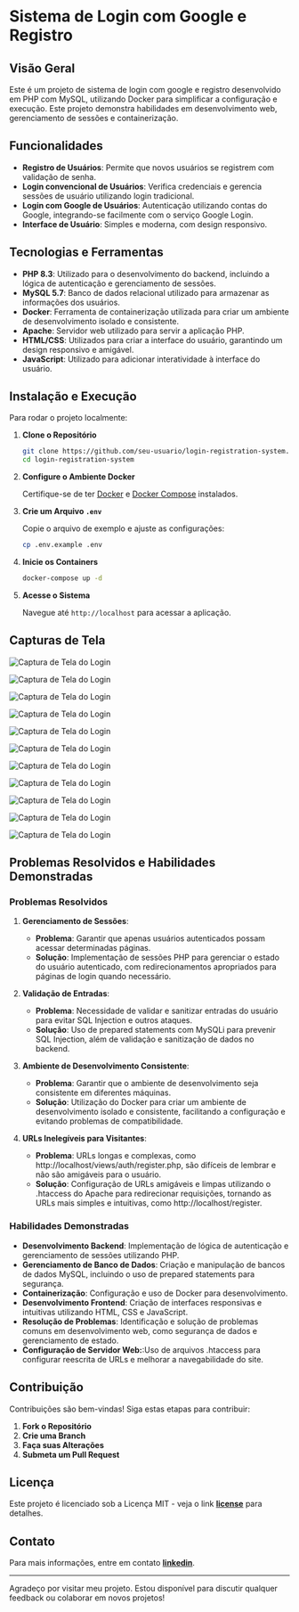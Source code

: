 # Sistema de Login com Google e Registro

## Visão Geral

Este é um projeto de sistema de login com google e registro desenvolvido em PHP com MySQL, utilizando Docker para simplificar a configuração e execução. Este projeto demonstra habilidades em desenvolvimento web, gerenciamento de sessões e containerização.

## Funcionalidades

- **Registro de Usuários**: Permite que novos usuários se registrem com validação de senha.
- **Login convencional de Usuários**: Verifica credenciais e gerencia sessões de usuário utilizando login tradicional.
- **Login com Google de Usuários**: Autenticação utilizando contas do Google, integrando-se facilmente com o serviço Google Login.
- **Interface de Usuário**: Simples e moderna, com design responsivo.

## Tecnologias e Ferramentas

- **PHP 8.3**: Utilizado para o desenvolvimento do backend, incluindo a lógica de autenticação e gerenciamento de sessões.
- **MySQL 5.7**: Banco de dados relacional utilizado para armazenar as informações dos usuários.
- **Docker**: Ferramenta de containerização utilizada para criar um ambiente de desenvolvimento isolado e consistente.
- **Apache**: Servidor web utilizado para servir a aplicação PHP.
- **HTML/CSS**: Utilizados para criar a interface do usuário, garantindo um design responsivo e amigável.
- **JavaScript**: Utilizado para adicionar interatividade à interface do usuário.

## Instalação e Execução

Para rodar o projeto localmente:

1. **Clone o Repositório**

    ```bash
    git clone https://github.com/seu-usuario/login-registration-system.git
    cd login-registration-system
    ```

2. **Configure o Ambiente Docker**

    Certifique-se de ter [Docker](https://docs.docker.com/get-docker/) e [Docker Compose](https://docs.docker.com/compose/install/) instalados.

3. **Crie um Arquivo `.env`**

    Copie o arquivo de exemplo e ajuste as configurações:

    ```bash
    cp .env.example .env
    ```

4. **Inicie os Containers**

    ```bash
    docker-compose up -d
    ```

5. **Acesse o Sistema**

    Navegue até `http://localhost` para acessar a aplicação.


## Capturas de Tela

![Captura de Tela do Login](https://github.com/user-attachments/assets/b6e33b56-7e8e-4ba5-a02e-411c55801024)

![Captura de Tela do Login](https://github.com/user-attachments/assets/ace19868-27b6-4376-99ac-313ca23e4cb3)

![Captura de Tela do Login](https://github.com/user-attachments/assets/c960df16-1547-41da-b50e-f24b6e7cc3c7)

![Captura de Tela do Login](https://github.com/user-attachments/assets/92088c82-55c9-4d68-9b6b-9a559bdd8c01)

![Captura de Tela do Login](https://github.com/user-attachments/assets/d6aa94ee-9d89-4221-911a-1656241af7fd)

![Captura de Tela do Login](https://github.com/user-attachments/assets/18c20bc0-8e49-4fbc-945d-c575c4e33343)

![Captura de Tela do Login](https://github.com/user-attachments/assets/562e093e-e6ce-420a-b5cf-268e26294634)

![Captura de Tela do Login](https://github.com/user-attachments/assets/05d5c441-cc0e-4980-a625-c5137b538b68)

![Captura de Tela do Login](https://github.com/user-attachments/assets/b9785f60-14e5-4d18-8c51-f702f15fa795)

![Captura de Tela do Login](https://github.com/user-attachments/assets/706f7b09-57d7-4c5d-84a3-adfeb6c6ea89)

![Captura de Tela do Login](https://github.com/user-attachments/assets/91d196ae-4919-42ce-9650-c7d78506b89c)

## Problemas Resolvidos e Habilidades Demonstradas

### Problemas Resolvidos

1. **Gerenciamento de Sessões**:
    - **Problema**: Garantir que apenas usuários autenticados possam acessar determinadas páginas.
    - **Solução**: Implementação de sessões PHP para gerenciar o estado do usuário autenticado, com redirecionamentos apropriados para páginas de login quando necessário.

2. **Validação de Entradas**:
    - **Problema**: Necessidade de validar e sanitizar entradas do usuário para evitar SQL Injection e outros ataques.
    - **Solução**: Uso de prepared statements com MySQLi para prevenir SQL Injection, além de validação e sanitização de dados no backend.

3. **Ambiente de Desenvolvimento Consistente**:
    - **Problema**: Garantir que o ambiente de desenvolvimento seja consistente em diferentes máquinas.
    - **Solução**: Utilização do Docker para criar um ambiente de desenvolvimento isolado e consistente, facilitando a configuração e evitando problemas de compatibilidade.

4. **URLs Inelegíveis para Visitantes**:
    - **Problema**: URLs longas e complexas, como http://localhost/views/auth/register.php, são difíceis de lembrar e não são amigáveis para o usuário.
    - **Solução**: Configuração de URLs amigáveis e limpas utilizando o .htaccess do Apache para redirecionar requisições, tornando as URLs mais simples e intuitivas, como http://localhost/register.

### Habilidades Demonstradas

- **Desenvolvimento Backend**: Implementação de lógica de autenticação e gerenciamento de sessões utilizando PHP.
- **Gerenciamento de Banco de Dados**: Criação e manipulação de bancos de dados MySQL, incluindo o uso de prepared statements para segurança.
- **Containerização**: Configuração e uso de Docker para desenvolvimento.
- **Desenvolvimento Frontend**: Criação de interfaces responsivas e intuitivas utilizando HTML, CSS e JavaScript.
- **Resolução de Problemas**: Identificação e solução de problemas comuns em desenvolvimento web, como segurança de dados e gerenciamento de estado.
- **Configuração de Servidor Web:**:Uso de arquivos .htaccess para configurar reescrita de URLs e melhorar a navegabilidade do site.

## Contribuição

Contribuições são bem-vindas! Siga estas etapas para contribuir:

1. **Fork o Repositório**
2. **Crie uma Branch**
3. **Faça suas Alterações**
4. **Submeta um Pull Request**

## Licença

Este projeto é licenciado sob a Licença MIT - veja o link **[license](https://opensource.org/license/MIT)** para detalhes.

## Contato

Para mais informações, entre em contato **[linkedin](https://www.linkedin.com/in/brunoopetri)**.

---

Agradeço por visitar meu projeto. Estou disponível para discutir qualquer feedback ou colaborar em novos projetos!
